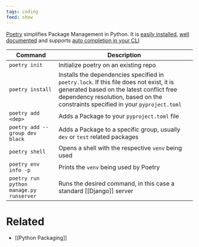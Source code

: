 ```yaml
---
tags: coding
feed: show
---
```


[Poetry](https://python-poetry.org/) simplifies Package Management in Python. It is [easily installed](https://python-poetry.org/docs/#installation), [well documented](https://python-poetry.org/docs/#installation) and supports [auto completion in your CLI](https://python-poetry.org/docs/#enable-tab-completion-for-bash-fish-or-zsh)

| Command | Description | 
| --- | --- |
| `poetry init` | Initialize poetry on an existing repo |
| `poetry install` | Installs the dependencies specified in `poetry.lock`. If this file does not exist, it is generated based on the latest conflict free dependency resolution, based on the constraints specified in your `pyproject.toml` |
| `poetry add <dep>` | Adds a Package to your `pyproject.toml` file |
| `poetry add --group dev black` | Adds a Package to a specific group, usually `dev` or `test` related packages |
| `poetry shell` | Opens a shell with the respective `venv` being used |
| `poetry env info -p` | Prints the `venv` being used by Poetry |
| `poetry run python manage.py runserver` | Runs the desired command, in this case a standard [[Django]] server |


# Related
- [[Python Packaging]]